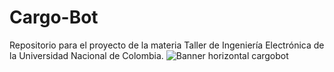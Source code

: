# Cargo-Bot
Repositorio para el proyecto de la materia Taller de Ingeniería Electrónica de la Universidad Nacional de Colombia.
![Banner horizontal cargobot](https://github.com/JulianI3/Cargo-Bot/assets/133937650/8d24265d-02aa-44b4-b4af-14afe44fe710)
